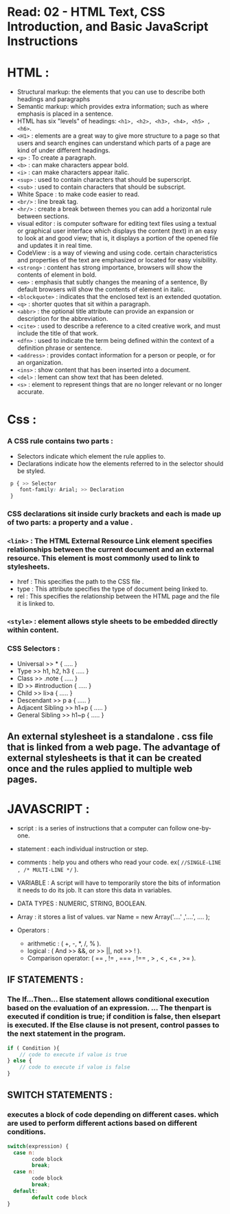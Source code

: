 # Read: 02 - HTML Text, CSS Introduction, and Basic JavaScript Instructions

# HTML : 

* Structural markup: the elements that you can use to  describe both headings and paragraphs
* Semantic markup: which provides extra information; such  as where emphasis is placed in a sentence.
* HTML has six "levels" of  headings: `<h1>, <h2>, <h3>, <h4>, <h5> ,<h6>`.
* `<H1>` : elements are a great way to give more structure to a page so that users and search engines can understand which parts of a page are kind of under different headings.
* `<p>` : To create a paragraph.
* `<b>` : can make  characters appear bold.
* `<i>` : can make characters appear italic.
* `<sup>` : used  to contain characters that  should be superscript.
* `<sub>` : used to  contain characters that should  be subscript.
* White Space : to make code easier to  read.
* `<br/>` : line break tag.
* `<hr/>` :  create a break between  themes  you can add a  horizontal rule between sections.
* visual editor : is computer software for editing text files using a textual or graphical user interface which displays the content (text) in an easy to look at and good view; that is, it displays a portion of the opened file and updates it in real time.
* CodeView : is a way of viewing and using code. certain characteristics and properties of the text are emphasized or located for easy visibility.
* `<strong>` : content has strong importance, browsers will show  the contents of element in bold.
* `<em>` : emphasis that subtly changes  the meaning of a sentence, By default browsers will show  the contents of element  in italic.
* `<blockquote>` :  indicates that the enclosed text is an extended quotation. 
* `<q>` : shorter quotes that sit within  a paragraph.
* `<abbr>` :  the optional title attribute can provide an expansion or description for the abbreviation.
* `<cite>` : used to describe a reference to a cited creative work, and must include the title of that work.
* `<dfn>` : used to indicate the term being defined within the context of a definition phrase or sentence.
* `<address>` : provides contact information for a person or people, or for an organization.
* `<ins>` : show content that has been inserted into a document.
* `<del>` : lement can show text  that has been deleted.
* `<s>` : element to represent things that are no longer relevant or no longer accurate.


# Css : 

### A CSS rule  contains two parts :
* Selectors indicate which  element the rule applies to.
* Declarations indicate how  the elements referred to in  the selector should be styled. 
```Css
 p { >> Selector
    font-family: Arial; >> Declaration
 } 
 ```

### CSS declarations sit inside curly brackets and each is made up of two parts: a property and a value .

### `<link>` : The HTML External Resource Link element specifies relationships between the current document and an external resource. This element is most commonly used to link to stylesheets.

* href : This specifies the path to the  CSS file .
* type : This attribute specifies the type  of document being linked to.
* rel : This specifies the relationship  between the HTML page and  the file it is linked to. 

### `<style>` : element allows style sheets to be embedded directly within content.

### CSS Selectors :

* Universal  >> * { ..... }
* Type >> h1, h2, h3 { ..... }
* Class >> .note { ..... }
* ID >> #introduction { ..... }
* Child >> li>a { ..... }
* Descendant >> p a { ..... }
* Adjacent Sibling >> h1+p { ..... }
* General Sibling >> h1~p { ..... }

## An external stylesheet is a standalone . css file that is linked from a web page. The advantage of external stylesheets is that it can be created once and the rules applied to multiple web pages. 


# JAVASCRIPT :

* script : is a series of instructions that a computer can follow one-by-one.

* statement : each individual instruction or step.

* comments : help you and others who read your code. ex( ` //SINGLE-LINE , /* MULTI-LINE */ ` ).

* VARIABLE : A script will have to temporarily  store the bits of information it  needs to do its job. It can store this  data in variables. 

* DATA TYPES : NUMERIC, STRING, BOOLEAN.

* Array : it stores a list of values. var Name = new Array('....' ,'....', .... );

* Operators : 
    - arithmetic : ( +, -, *, /, % ).
    - logical : ( And >> &&, or >> ||, not >> ! ).
    - Comparison operator: ( == , != , === , !== , > , < , <= , >= ).


## IF STATEMENTS :
### The If...Then... Else statement allows conditional execution based on the evaluation of an expression. ... The thenpart is executed if condition is true; if condition is false, then elsepart is executed. If the Else clause is not present, control passes to the next statement in the program.
```JAVASCRIPT
if ( Condition ){
    // code to execute if value is true
} else {
    // code to execute if value is false 
}
```
## SWITCH STATEMENTS :
### executes a block of code depending on different cases. which are used to perform different actions based on different conditions. 
```JAVASCRIPT
switch(expression) {
  case n:
        code block
        break;
  case n:
        code block
        break;
  default:
        default code block
}
```